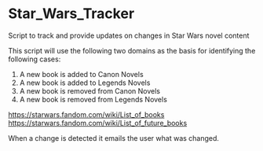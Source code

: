 # Star_Wars_Tracker
Script to track and provide updates on changes in Star Wars novel content

This script will use the following two domains as the basis for identifying the following cases:
1) A new book is added to Canon Novels
2) A new book is added to Legends Novels
3) A new book is removed from Canon Novels
4) A new book is removed from Legends Novels

https://starwars.fandom.com/wiki/List_of_books
https://starwars.fandom.com/wiki/List_of_future_books

When a change is detected it emails the user what was changed.
